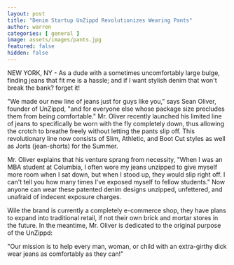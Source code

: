 ```yaml
---
layout: post
title: "Denim Startup UnZippd Revolutionizes Wearing Pants"
author: warren
categories: [ general ]
image: assets/images/pants.jpg
featured: false
hidden: false
---
```


NEW YORK, NY - As a dude with a sometimes uncomfortably large bulge, finding jeans that fit me is a hassle; and if I want stylish denim that won't break the bank? forget it! 

"We made our new line of jeans just for guys like you," says Sean Oliver, founder of UnZippd, "and for everyone else whose package size precludes them from being comfortable." Mr. Oliver recently launched his limited line of jeans to specifically be worn with the fly completely down, thus allowing the crotch to breathe freely without letting the pants slip off. This revolutionary line now consists of Slim, Athletic, and Boot Cut styles as well as Jorts (jean-shorts) for the Summer. 

Mr. Oliver explains that his venture sprang from necessity, "When I was an MBA student at Columbia, I often wore my jeans unzipped to give myself more room when I sat down, but when I stood up, they would slip right off. I can't tell you how many times I've exposed myself to fellow students." Now anyone can wear these patented denim designs unzipped, unfettered, and unafraid of indecent exposure charges.

Wile the brand is currently a completely e-commerce shop, they have plans to expand into traditional retail, if not their own brick and mortar stores in the future. In the meantime, Mr. Oliver is dedicated to the original purpose of the UnZippd:

"Our mission is to help every man, woman, or child with an extra-girthy dick wear jeans as comfortably as they can!"